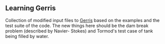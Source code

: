## Learning Gerris

Collection of modified input files to [Gerris](http://gfs.sourceforge.net/wiki/index.php/Main_Page) based on the
examples and the test suite of the code. The new things here should be the dam break problem (described by Navier-
Stokes) and Tormod's test case of tank being filled by water.